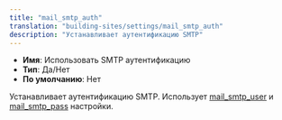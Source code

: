 ```yaml
---
title: "mail_smtp_auth"
translation: "building-sites/settings/mail_smtp_auth"
description: "Устанавливает аутентификацию SMTP"
---
```


-   **Имя**: Использовать SMTP аутентификацию
-   **Тип**: Да/Нет
-   **По умолчанию**: Нет

Устанавливает аутентификацию SMTP. Использует [mail_smtp_user](building-sites/settings/mail_smtp_user "mail_smtp_user") и [mail_smtp_pass](building-sites/settings/mail_smtp_pass "mail_smtp_pass") настройки.
